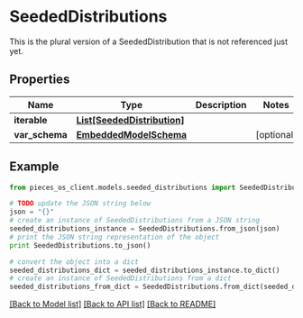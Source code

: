 # SeededDistributions

This is the plural version of a SeededDistribution that is not referenced just yet.

## Properties
Name | Type | Description | Notes
------------ | ------------- | ------------- | -------------
**iterable** | [**List[SeededDistribution]**](SeededDistribution.md) |  | 
**var_schema** | [**EmbeddedModelSchema**](EmbeddedModelSchema.md) |  | [optional] 

## Example

```python
from pieces_os_client.models.seeded_distributions import SeededDistributions

# TODO update the JSON string below
json = "{}"
# create an instance of SeededDistributions from a JSON string
seeded_distributions_instance = SeededDistributions.from_json(json)
# print the JSON string representation of the object
print SeededDistributions.to_json()

# convert the object into a dict
seeded_distributions_dict = seeded_distributions_instance.to_dict()
# create an instance of SeededDistributions from a dict
seeded_distributions_from_dict = SeededDistributions.from_dict(seeded_distributions_dict)
```
[[Back to Model list]](../README.md#documentation-for-models) [[Back to API list]](../README.md#documentation-for-api-endpoints) [[Back to README]](../README.md)


